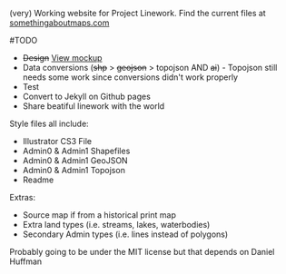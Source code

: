 (very) Working website for Project Linework. Find the current files at [somethingaboutmaps.com](http://somethingaboutmaps.wordpress.com/project-linework/)

#TODO

* ~~Design~~ [View mockup](http://mapsam.com/project-linework)
* Data conversions (~~shp~~ > ~~geojson~~ > topojson AND ~~ai~~) - Topojson still needs some work since conversions didn't work properly
* Test
* Convert to Jekyll on Github pages
* Share beatiful linework with the world

Style files all include:

* Illustrator CS3 File
* Admin0 & Admin1 Shapefiles
* Admin0 & Admin1 GeoJSON
* Admin0 & Admin1 Topojson
* Readme

Extras:

* Source map if from a historical print map
* Extra land types (i.e. streams, lakes, waterbodies)
* Secondary Admin types (i.e. lines instead of polygons)

Probably going to be under the MIT license but that depends on Daniel Huffman
